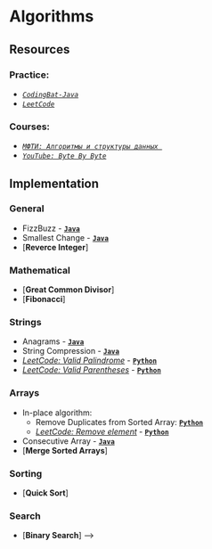 # Algorithms

<!-- https://github.com/sergius-la/Algorithms-Python/tree/master/LeetCode/ -->
<!-- https://github.com/sergius-la/Algorithms-Java/tree/master/src/main/java/ByteByByte/ -->

## Resources

### Practice:

- [_`CodingBat-Java`_](https://github.com/sergius-la/CodingBat-Java)
- [_`LeetCode`_](https://leetcode.com/)

### Courses:

- [_`МФТИ: Алгоритмы и структуры данных `_](https://www.youtube.com/playlist?list=PLRDzFCPr95fK7tr47883DFUbm4GeOjjc0)
- [_`YouTube: Byte By Byte`_](https://www.youtube.com/watch?v=c0OMPDLef08&list=PLNmW52ef0uwsjnM06LweaYEZr-wjPKBnj)

## Implementation

### General

- FizzBuzz - [__`Java`__](https://github.com/sergius-la/Algorithms-Java/tree/master/src/main/java/ByteByByte/FizzBuzz.java)
- Smallest Change - [__`Java`__](https://github.com/sergius-la/Algorithms-Java/tree/master/src/main/java/ByteByByte/SmallestChange.java)
- [__Reverce Integer__]

### Mathematical

- [__Great Common Divisor__]
- [__Fibonacci__]

### Strings

- Anagrams - [__`Java`__](https://github.com/sergius-la/Algorithms-Java/tree/master/src/main/java/ByteByByte/Anagrams.java)
- String Compression - [__`Java`__](https://github.com/sergius-la/Algorithms-Java/tree/master/src/main/java/ByteByByte/StringCompression)
- [_LeetCode: Valid Palindrome_](https://leetcode.com/problems/valid-palindrome/) - [__`Python`__](https://github.com/sergius-la/Algorithms-Python/tree/master/LeetCode/valid_palindrome.py)
- [_LeetCode: Valid Parentheses_](https://leetcode.com/problems/valid-parentheses/) - [__`Python`__](https://github.com/sergius-la/Algorithms-Python/tree/master/LeetCode/valid_parentheses.py)

### Arrays

- In-place algorithm:
    - Remove Duplicates from Sorted Array: [__`Python`__](https://github.com/sergius-la/Algorithms-Python/tree/master/LeetCode/valid_palindrome.py)
    - [_LeetCode: Remove element_](https://leetcode.com/problems/remove-element/) - [__`Python`__](https://github.com/sergius-la/Algorithms-Python/tree/master/LeetCode/valid_parentheses.py)
- Consecutive Array - [__`Java`__](https://github.com/sergius-la/Algorithms-Java/tree/master/src/main/java/ByteByByte/ConsecutiveArray.java)
- [__Merge Sorted Arrays__]

### Sorting

- [__Quick Sort__]

### Search

- [__Binary Search__] -->

<!-- Линейные структуры данных -->
<!-- Stack: Stack pointer, push, pop -->
<!-- Queue: Head pointer, Tail pointer, push, pop -->
<!-- Deque / deck: -->
<!-- Списки / Linked List: Only next односвязный список; Next, Previos двухсвязный списокь, Add to head, Add to Tail,  -->

<!-- (((x % y) + y) % y) Безопасное модуль по отрицательному числу -->
